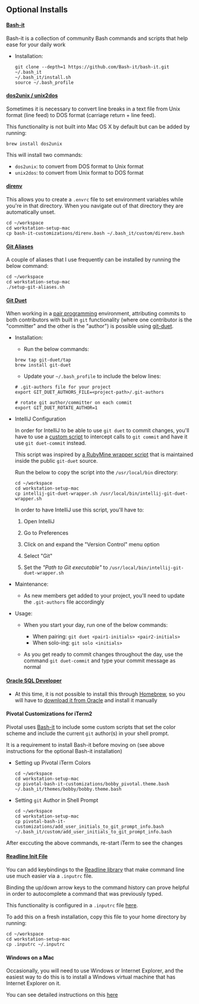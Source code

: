 ## Optional Installs

#### [Bash-it](https://github.com/Bash-it/bash-it)

Bash-it is a collection of community Bash commands and scripts that help ease for your daily work

* Installation:
   
   ```
   git clone --depth=1 https://github.com/Bash-it/bash-it.git ~/.bash_it
   ~/.bash_it/install.sh
   source ~/.bash_profile
   ```

#### [dos2unix / unix2dos](http://dos2unix.sourceforge.net)

Sometimes it is necessary to convert line breaks in a text file from Unix format (line feed) to DOS format (carriage return + line feed).

This functionality is not built into Mac OS X by default but can be added by running:

```
brew install dos2unix
```

This will install two commands:

* `dos2unix`: to convert from DOS format to Unix format
* `unix2dos`: to convert from Unix format to DOS format

#### [direnv](https://direnv.net)

This allows you to create a `.envrc` file to set environment variables while you're in that directory. When you navigate out of that directory they are automatically unset.

```
cd ~/workspace
cd workstation-setup-mac
cp bash-it-customizations/direnv.bash ~/.bash_it/custom/direnv.bash
```

#### [Git Aliases](https://git-scm.com/book/en/v2/Git-Basics-Git-Aliases)

A couple of aliases that I use frequently can be installed by running the below command: 

```
cd ~/workspace
cd workstation-setup-mac
./setup-git-aliases.sh
```

#### [Git Duet](https://github.com/git-duet/git-duet)

When working in a [pair programming](https://en.wikipedia.org/wiki/Pair_programming) environment, attributing commits to both contributors with built in `git` functionality (where one contributor is the "committer" and the other is the "author") is possible using [git-duet](https://github.com/git-duet/git-duet).

* Installation:

   * Run the below commands:
   
   ```
   brew tap git-duet/tap
   brew install git-duet
   ```

   * Update your `~/.bash_profile` to include the below lines:

   ```
   # .git-authors file for your project
   export GIT_DUET_AUTHORS_FILE=<project-path>/.git-authors
   
   # rotate git author/committer on each commit
   export GIT_DUET_ROTATE_AUTHOR=1   
   ```

* IntelliJ Configuration

   In order for IntelliJ to be able to use `git duet` to commit changes, you'll have to use a [custom script](./intellij-git-duet-wrapper.sh) to intercept calls to `git commit` and have it use `git duet-commit` instead.

   This script was inspired by [a RubyMine wrapper script](https://github.com/git-duet/git-duet/blob/master/scripts/rubymine-git-wrapper) that is maintained inside the public `git-duet` source.

   Run the below to copy the script into the `/usr/local/bin` directory:

   
   ```
   cd ~/workspace
   cd workstation-setup-mac
   cp intellij-git-duet-wrapper.sh /usr/local/bin/intellij-git-duet-wrapper.sh
   ```

   In order to have IntelliJ use this script, you'll have to:

   1) Open IntelliJ
   
   2) Go to Preferences
   
   3) Click on and expand the "Version Control" menu option
   
   4) Select "Git"
   
   5) Set the *"Path to Git executable"* to `/usr/local/bin/intellij-git-duet-wrapper.sh`

* Maintenance:

   * As new members get added to your project, you'll need to update the `.git-authors` file accordingly

* Usage:

   * When you start your day, run one of the below commands:
      * When pairing: `git duet <pair1-initials> <pair2-initials>`
      * When solo-ing: `git solo <initials>`

   * As you get ready to commit changes throughout the day, use the command `git duet-commit` and type your commit message as normal

#### [Oracle SQL Developer](http://www.oracle.com/technetwork/developer-tools/sql-developer/what-is-sqldev-093866.html)

* At this time, it is not possible to install this through [Homebrew](http://brew.sh), so you will have to [download it from Oracle](http://www.oracle.com/technetwork/developer-tools/sql-developer/downloads/index.html) and install it manually

#### Pivotal Customizations for iTerm2

Pivotal uses [Bash-it](https://github.com/Bash-it/bash-it) to include some custom scripts that set the color scheme and include the current `git` author(s) in your shell prompt.

It is a requirement to install Bash-it before moving on (see above instructions for the optional Bash-it installation)

* Setting up Pivotal iTerm Colors

   ```
   cd ~/workspace
   cd workstation-setup-mac
   cp pivotal-bash-it-customizations/bobby_pivotal.theme.bash ~/.bash_it/themes/bobby/bobby.theme.bash
   ```

* Setting `git` Author in Shell Prompt

   ```
   cd ~/workspace
   cd workstation-setup-mac
   cp pivotal-bash-it-customizations/add_user_initials_to_git_prompt_info.bash ~/.bash_it/custom/add_user_initials_to_git_prompt_info.bash
   ```

After exccuting the above commands, re-start iTerm to see the changes

#### [Readline Init File](https://www.gnu.org/software/bash/manual/html_node/Readline-Init-File.html)

You can add keybindings to the [Readline library](https://en.wikipedia.org/wiki/GNU_Readline) that make command line use much easier via a `.inputrc` file.

Binding the up/down arrow keys to the command history can prove helpful in order to autocomplete a command that was previously typed.

This functionality is configured in a `.inputrc` file [here](.inputrc).

To add this on a fresh installation, copy this file to your home directory by running:

```
cd ~/workspace
cd workstation-setup-mac
cp .inputrc ~/.inputrc
```

#### Windows on a Mac

Occasionally, you will need to use Windows or Internet Explorer, and the easiest way to do this is to install a Windows virtual machine that has Internet Explorer on it.

You can see detailed instructions on this [here](./windows-installation-instructions/INSTALL_WINDOWS.md)
